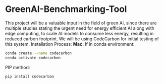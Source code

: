 # GreenAI-Benchmarking-Tool
This project will be a valuable input in the field of green AI, since there are multiple studies stating the urgent need for energy efficient AI along with edge computing, to scale AI models to consume less energy, resulting in reduced carbon footprint. 
We will be using CodeCarbon for initial testing of this system.
Installation Process:
**Mac:**
If in conda environment:
```bash
conda create --name codecarbon
conda activate codecarbon
```
PIP method: 
```bash
pip install codecarbon
```

